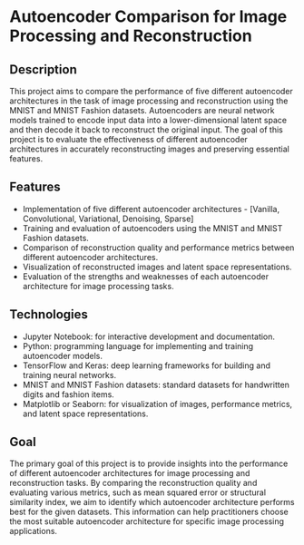 # Autoencoder Comparison for Image Processing and Reconstruction

## Description
This project aims to compare the performance of five different autoencoder architectures in the task of image processing and reconstruction using the MNIST and MNIST Fashion datasets. Autoencoders are neural network models trained to encode input data into a lower-dimensional latent space and then decode it back to reconstruct the original input. The goal of this project is to evaluate the effectiveness of different autoencoder architectures in accurately reconstructing images and preserving essential features.

## Features
- Implementation of five different autoencoder architectures - [Vanilla, Convolutional, Variational, Denoising, Sparse]
- Training and evaluation of autoencoders using the MNIST and MNIST Fashion datasets.
- Comparison of reconstruction quality and performance metrics between different autoencoder architectures.
- Visualization of reconstructed images and latent space representations.
- Evaluation of the strengths and weaknesses of each autoencoder architecture for image processing tasks.

## Technologies
- Jupyter Notebook: for interactive development and documentation.
- Python: programming language for implementing and training autoencoder models.
- TensorFlow and Keras: deep learning frameworks for building and training neural networks.
- MNIST and MNIST Fashion datasets: standard datasets for handwritten digits and fashion items.
- Matplotlib or Seaborn: for visualization of images, performance metrics, and latent space representations.

## Goal
The primary goal of this project is to provide insights into the performance of different autoencoder architectures for image processing and reconstruction tasks. By comparing the reconstruction quality and evaluating various metrics, such as mean squared error or structural similarity index, we aim to identify which autoencoder architecture performs best for the given datasets. This information can help  practitioners choose the most suitable autoencoder architecture for specific image processing applications.
